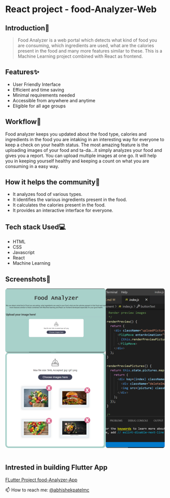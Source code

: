 # React project - food-Analyzer-Web

<h2>Introduction🤩</h2>

> Food Analyzer is a web portal which detects what kind of food you are consuming, which ingredients are used, what are the calories present in the food and many more features similar to these. This is a Machine Learning project combined with React as frontend.

<h2>Features✨</h2>
<ul>
 <li>User Friendly Interface</li>
 <li>Efficient and time saving</li>
 <li>Minimal requirements needed</li>
 <li>Accessible from anywhere and anytime</li>
 <li>Eligible for all age groups</li>
</ul>

<h2>Workflow📌</h2>

<p>Food analyzer keeps you updated about the food type, calories and ingredients in the food you are intaking in an interesting way for everyone to keep a check on your health status. The most amazing feature is the uploading images of your food and ta-da...it simply analyzes your food and gives you a report. You can upload multiple images at one go. It will help you in keeping yourself healthy and keeping a count on what you are consuming in a easy way.</p>

<h2>How it helps the community🌼</h2>
<ul>
 <li>It analyzes food of various types.</li>
 <li>It identifies the various ingredients present in the food.</li>
 <li>It calculates the calories present in the food.</li>
 <li>It provides an interactive interface for everyone.</li>
</ul>

<h2>Tech stack Used💻</h2>
  <ul>
    <li>HTML</li>
    <li>CSS</li>
    <li>Javascript</li>
    <li>React</li>
    <li>Machine Learning</li>
  </ul>

<h2>Screenshots📸</h2>
<img alt="collage preview" src="./src/img/FoodAnalyzerCollage.png"><br><br>

## Intrested in building Flutter App

[FLutter Project food-Analyzer-App](https://github.com/abhishekpatelmc/food-Analyzer-App)

📫 How to reach me: [@abhishekpatelmc](https://www.linkedin.com/in/abhishekpatelmc/)
